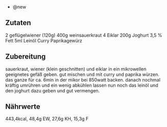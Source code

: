 - @new

## Zutaten
2 geflügelwiener (120g)
400g weinsauerkraut
4 Eiklar
200g Joghurt 3,5 % Fett
5ml Leinöl
Curry
Paprikagewürz

## Zubereitung
sauerkraut, wiener (klein geschnitten) und eiklar in ein mikrowellen geeignetes gefäß geben. gut mischen und mit curry und paprika würzen.
das ganze für ca. 6min in der mikor bei 850watt backen.
danach nochmal kräftig umrühren und ein wenig abkühlen lassen
nun noch das leinöl und den joghurt dazu geben und gut vermengen.

## Nährwerte
443,4kcal,
48,4g EW,
27,6g KH,
15,3g F
